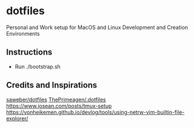 # dotfiles

Personal and Work setup for MacOS and Linux Development and Creation Environments

## Instructions
- Run ./bootstrap.sh

## Credits and Inspirations
[saweber/dotfiles](https://github.com/saweber/dotfiles)
[ThePrimeagen/.dotfiles](https://github.com/ThePrimeagen/.dotfiles)
https://www.josean.com/posts/tmux-setup
https://vonheikemen.github.io/devlog/tools/using-netrw-vim-builtin-file-explorer/
